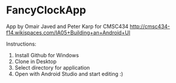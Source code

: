 FancyClockApp
=============

App by Omair Javed and Peter Karp for CMSC434
http://cmsc434-f14.wikispaces.com/IA05+Building+an+Android+UI

Instructions:
1. Install Github for Windows
2. Clone in Desktop
3. Select directory for application
4. Open with Android Studio and start editing :)
